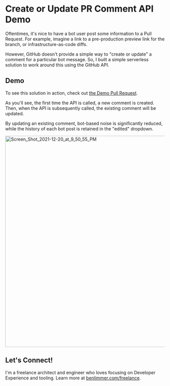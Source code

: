 # Create or Update PR Comment API Demo

Oftentimes, it's nice to have a bot user post some information to a Pull Request.
For example, imagine a link to a pre-production preview link for the branch,
or infrastructure-as-code diffs.

However, GitHub doesn't provide a simple way to "create or update" a comment for
a particular bot message. So, I built a simple serverless solution to work around
this using the GitHub API.

## Demo

To see this solution in action, check out
[the Demo Pull Request](https://github.com/blimmer/github-pr-comment-api-demo/pull/1).

As you'll see, the first time the API is called, a new comment is created. Then,
when the API is subsequently called, the existing comment will be updated.

By updating an existing comment, bot-based noise is significantly reduced, while
the history of each bot post is retained in the "edited" dropdown.

<img width="668" alt="Screen_Shot_2021-12-20_at_9_50_55_PM" src="https://user-images.githubusercontent.com/630449/146873107-c8e3ea7a-c395-4e1b-b5c3-5564e765fb77.png">

## Let's Connect!

I'm a freelance architect and engineer who loves focusing on Developer Experience
and tooling. Learn more at [benlimmer.com/freelance](https://benlimmer.com/freelance?utm_source=github&utm_campaign=create-or-update-pr-comment-demo).
